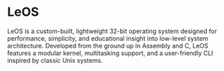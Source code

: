 # LeOS
LeOS is a custom-built, lightweight 32-bit operating system designed for performance, simplicity, and educational insight into low-level system architecture. Developed from the ground up in Assembly and C, LeOS features a modular kernel, multitasking support, and a user-friendly CLI inspired by classic Unix systems.
